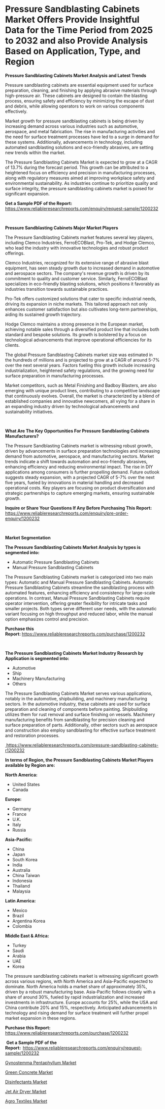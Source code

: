 <p><h1>Pressure Sandblasting Cabinets Market Offers Provide Insightful Data for the Time Period from 2025 to 2032 and also Provide Analysis Based on Application, Type, and Region</h1></p><p><strong>Pressure Sandblasting Cabinets Market Analysis and Latest Trends</strong></p>
<p><p>Pressure sandblasting cabinets are essential equipment used for surface preparation, cleaning, and finishing by applying abrasive materials through high-pressure air. These cabinets are designed to contain the blasting process, ensuring safety and efficiency by minimizing the escape of dust and debris, while allowing operators to work on various components effectively.</p><p>Market growth for pressure sandblasting cabinets is being driven by increasing demand across various industries such as automotive, aerospace, and metal fabrication. The rise in manufacturing activities and the need for surface treatment processes have led to a surge in demand for these systems. Additionally, advancements in technology, including automated sandblasting solutions and eco-friendly abrasives, are setting new trends within the market.</p><p>The Pressure Sandblasting Cabinets Market is expected to grow at a CAGR of 13.7% during the forecast period. This growth can be attributed to a heightened focus on efficiency and precision in manufacturing processes, along with regulatory measures aimed at improving workplace safety and environmental sustainability. As industries continue to prioritize quality and surface integrity, the pressure sandblasting cabinets market is poised for significant expansion.</p></p>
<p><strong>Get a Sample PDF of the Report:&nbsp;</strong> <a href="https://www.reliableresearchreports.com/enquiry/request-sample/1200232?utm_campaign=10&utm_medium=2&utm_source=Github&utm_content=ia&utm_term=28022025&utm_id=pressure-sandblasting-cabinets">https://www.reliableresearchreports.com/enquiry/request-sample/1200232</a></p>
<p>&nbsp;</p>
<p><strong>Pressure Sandblasting Cabinets Major Market Players</strong></p>
<p><p>The Pressure Sandblasting Cabinets market features several key players, including Clemco Industries, FerroECOBlast, Pro-Tek, and Hodge Clemco, who lead the industry with innovative technologies and robust product offerings.</p><p>Clemco Industries, recognized for its extensive range of abrasive blast equipment, has seen steady growth due to increased demand in automotive and aerospace sectors. The company's revenue growth is driven by its commitment to quality and customer service. Similarly, FerroECOBlast specializes in eco-friendly blasting solutions, which positions it favorably as industries transition towards sustainable practices. </p><p>Pro-Tek offers customized solutions that cater to specific industrial needs, driving its expansion in niche markets. This tailored approach not only enhances customer satisfaction but also cultivates long-term partnerships, aiding its sustained growth trajectory.</p><p>Hodge Clemco maintains a strong presence in the European market, achieving notable sales through a diversified product line that includes both standard and bespoke solutions. Its growth is bolstered by a focus on technological advancements that improve operational efficiencies for its clients.</p><p>The global Pressure Sandblasting Cabinets market size was estimated in the hundreds of millions and is projected to grow at a CAGR of around 5-7% over the next several years. Factors fueling this growth include increasing industrialization, heightened safety regulations, and the growing need for surface preparation in manufacturing processes.</p><p>Market competitors, such as Metal Finishing and Badboy Blasters, are also emerging with unique product lines, contributing to a competitive landscape that continuously evolves. Overall, the market is characterized by a blend of established companies and innovative newcomers, all vying for a share in an expanding industry driven by technological advancements and sustainability initiatives.</p></p>
<p>&nbsp;</p>
<p><strong>What Are The Key Opportunities For Pressure Sandblasting Cabinets Manufacturers?</strong></p>
<p><p>The Pressure Sandblasting Cabinets market is witnessing robust growth, driven by advancements in surface preparation technologies and increasing demand from automotive, aerospace, and manufacturing sectors. Market trends indicate a shift towards automation and eco-friendly abrasives, enhancing efficiency and reducing environmental impact. The rise in DIY applications among consumers is further propelling demand. Future outlook suggests steady expansion, with a projected CAGR of 5-7% over the next five years, fueled by innovations in material handling and decreased operational costs. Key players are focusing on product diversification and strategic partnerships to capture emerging markets, ensuring sustainable growth.</p></p>
<p><strong>Inquire or Share Your Questions If Any Before Purchasing This Report:</strong> <a href="https://www.reliableresearchreports.com/enquiry/pre-order-enquiry/1200232?utm_campaign=10&utm_medium=2&utm_source=Github&utm_content=ia&utm_term=28022025&utm_id=pressure-sandblasting-cabinets">https://www.reliableresearchreports.com/enquiry/pre-order-enquiry/1200232</a></p>
<p>&nbsp;</p>
<p><strong>Market Segmentation</strong></p>
<p><strong>The Pressure Sandblasting Cabinets Market Analysis by types is segmented into:</strong></p>
<p><ul><li>Automatic Pressure Sandblasting Cabinets</li><li>Manual Pressure Sandblasting Cabinets</li></ul></p>
<p><p>The Pressure Sandblasting Cabinets market is categorized into two main types: Automatic and Manual Pressure Sandblasting Cabinets. Automatic Pressure Sandblasting Cabinets streamline the sandblasting process with automated features, enhancing efficiency and consistency for large-scale operations. In contrast, Manual Pressure Sandblasting Cabinets require operator intervention, offering greater flexibility for intricate tasks and smaller projects. Both types serve different user needs, with the automatic variant focusing on high throughput and reduced labor, while the manual option emphasizes control and precision.</p></p>
<p><strong>Purchase this Report:&nbsp;</strong><a href="https://www.reliableresearchreports.com/purchase/1200232?utm_campaign=10&utm_medium=2&utm_source=Github&utm_content=ia&utm_term=28022025&utm_id=pressure-sandblasting-cabinets">https://www.reliableresearchreports.com/purchase/1200232</a></p>
<p>&nbsp;</p>
<p><strong>The Pressure Sandblasting Cabinets Market Industry Research by Application is segmented into:</strong></p>
<p><ul><li>Automotive</li><li>Ship</li><li>Machinery Manufacturing</li><li>Others</li></ul></p>
<p><p>The Pressure Sandblasting Cabinets Market serves various applications, notably in the automotive, shipbuilding, and machinery manufacturing sectors. In the automotive industry, these cabinets are used for surface preparation and cleaning of components before painting. Shipbuilding utilizes them for rust removal and surface finishing on vessels. Machinery manufacturing benefits from sandblasting for precision cleaning and surface preparation of parts. Additionally, other sectors such as aerospace and construction also employ sandblasting for effective surface treatment and restoration processes.</p></p>
<p><a href="https://www.reliableresearchreports.com/pressure-sandblasting-cabinets-r1200232?utm_campaign=10&utm_medium=2&utm_source=Github&utm_content=ia&utm_term=28022025&utm_id=pressure-sandblasting-cabinets">&nbsp;https://www.reliableresearchreports.com/pressure-sandblasting-cabinets-r1200232</a></p>
<p><strong>In terms of Region, the Pressure Sandblasting Cabinets Market Players available by Region are:</strong></p>
<p>
    <p> <strong> North America: </strong>
        <ul>
            <li>United States</li>
            <li>Canada</li>
        </ul>
        </p> 
    <p> <strong> Europe: </strong>
        <ul>
            <li>Germany</li>
            <li>France</li>
            <li>U.K.</li>
            <li>Italy</li>
            <li>Russia</li>
        </ul>
        </p> 
    <p> <strong> Asia-Pacific: </strong>
        <ul>
            <li>China</li>
            <li>Japan</li>
            <li>South Korea</li>
            <li>India</li>
            <li>Australia</li>
            <li>China Taiwan</li>
            <li>Indonesia</li>
            <li>Thailand</li>
            <li>Malaysia</li>
        </ul>
        </p> 
    <p> <strong> Latin America: </strong>
        <ul>
            <li>Mexico</li>
            <li>Brazil</li>
            <li>Argentina Korea</li>
            <li>Colombia</li>
        </ul>
        </p> 
    <p> <strong> Middle East & Africa: </strong>
        <ul>
            <li>Turkey</li>
            <li>Saudi</li>
            <li>Arabia</li>
            <li>UAE</li>
            <li>Korea</li>
        </ul>
    </p>
    </p>
<p><p>The pressure sandblasting cabinets market is witnessing significant growth across various regions, with North America and Asia-Pacific expected to dominate. North America holds a market share of approximately 35%, driven by a robust manufacturing base. Asia-Pacific follows closely with a share of around 30%, fueled by rapid industrialization and increased investments in infrastructure. Europe accounts for 25%, while the USA and China contribute 20% and 15%, respectively. Anticipated advancements in technology and rising demand for surface treatment will further propel market expansion in these regions.</p></p>
<p><strong>Purchase this Report: </strong><a href="https://www.reliableresearchreports.com/purchase/1200232?utm_campaign=10&utm_medium=2&utm_source=Github&utm_content=ia&utm_term=28022025&utm_id=pressure-sandblasting-cabinets">https://www.reliableresearchreports.com/purchase/1200232</a></p>
<p>&nbsp;<strong>Get a Sample PDF of the Report:&nbsp;&nbsp;</strong><a href="https://www.reliableresearchreports.com/enquiry/request-sample/1200232?utm_campaign=10&utm_medium=2&utm_source=Github&utm_content=ia&utm_term=28022025&utm_id=pressure-sandblasting-cabinets">https://www.reliableresearchreports.com/enquiry/request-sample/1200232</a></p>
<p><strong></strong></p>
<p><p><a href="https://github.com/ziogaskangui96/Market-Research-Report-List-1/blob/main/gynostemma-pentaphyllum-market.md?utm_campaign=10&utm_medium=2&utm_source=Github&utm_content=ia&utm_term=28022025&utm_id=pressure-sandblasting-cabinets">Gynostemma Pentaphyllum Market</a></p><p><a href="https://github.com/leyesamilej/Market-Research-Report-List-1/blob/main/green-concrete-market.md?utm_campaign=10&utm_medium=2&utm_source=Github&utm_content=ia&utm_term=28022025&utm_id=pressure-sandblasting-cabinets">Green Concrete Market</a></p><p><a href="https://github.com/carylgrinko/Market-Research-Report-List-1/blob/main/disinfectants-market.md?utm_campaign=10&utm_medium=2&utm_source=Github&utm_content=ia&utm_term=28022025&utm_id=pressure-sandblasting-cabinets">Disinfectants Market</a></p><p><a href="https://github.com/lizonbochil23/Market-Research-Report-List-1/blob/main/jet-air-dryer-market.md?utm_campaign=10&utm_medium=2&utm_source=Github&utm_content=ia&utm_term=28022025&utm_id=pressure-sandblasting-cabinets">Jet Air Dryer Market</a></p><p><a href="https://github.com/guinoopandam/Market-Research-Report-List-1/blob/main/agro-textiles-market.md?utm_campaign=10&utm_medium=2&utm_source=Github&utm_content=ia&utm_term=28022025&utm_id=pressure-sandblasting-cabinets">Agro Textiles Market</a></p></p>
